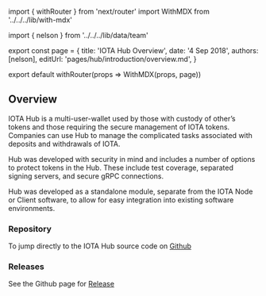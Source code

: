import { withRouter } from 'next/router'
import WithMDX from '../../../lib/with-mdx'

import { nelson } from '../../../lib/data/team'

export const page = {
title: 'IOTA Hub Overview',
date: '4 Sep 2018',
authors: [nelson],
editUrl: 'pages/hub/introduction/overview.md',
}

export default withRouter(props => WithMDX(props, page))

## Overview

IOTA Hub is a multi-user-wallet used by those with custody of other’s tokens and those requiring the secure management of IOTA tokens. Companies can use Hub to manage the complicated tasks associated with deposits and withdrawals of IOTA. 

Hub was developed with security in mind and includes a number of options to protect tokens in the Hub. These include test coverage, separated signing servers, and secure gRPC connections.

Hub was developed as a standalone module, separate from the IOTA Node or Client software, to allow for easy integration into existing software environments. 

### Repository
To jump directly to the IOTA Hub source code on [Github](https://github.com/iotaledger/rpchub)

### Releases
See the Github page for [Release](https://github.com/iotaledger/rpchub/releases)
